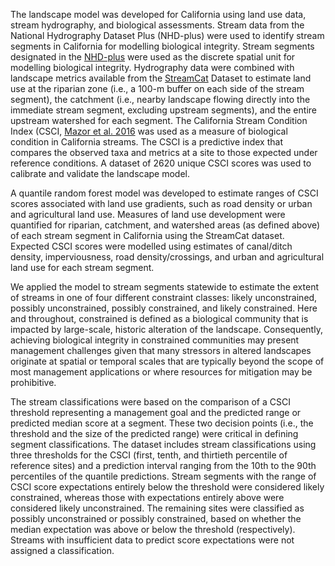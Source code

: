 The landscape model was developed for California using land use data, stream hydrography, and biological assessments.  Stream data from the National Hydrography Dataset Plus (NHD-plus) were used to identify stream segments in California for modelling biological integrity. Stream segments designated in the [NHD-plus](https://www.epa.gov/waterdata/nhdplus-national-hydrography-dataset-plus) were used as the discrete spatial unit for modelling biological integrity. Hydrography data were combined with landscape metrics available from the [StreamCat](https://www.epa.gov/national-aquatic-resource-surveys/streamcat) Dataset to estimate land use at the riparian zone (i.e., a 100-m buffer on each side of the stream segment), the catchment (i.e., nearby landscape flowing directly into the immediate stream segment, excluding upstream segments), and the entire upstream watershed for each segment. The California Stream Condition Index (CSCI, [Mazor et al. 2016](https://doi.org/10.1086/684130) was used as a measure of biological condition in California streams.  The CSCI is a predictive index that compares the observed taxa and metrics at a site to those expected under reference conditions. A dataset of 2620 unique CSCI scores was used to calibrate and validate the landscape model. 

A quantile random forest model was developed to estimate ranges of CSCI scores associated with land use gradients, such as road density or urban and agricultural land use.  Measures of land use development were quantified for riparian, catchment, and watershed areas (as defined above) of each stream segment in California using the StreamCat dataset. Expected CSCI scores were modelled using estimates of canal/ditch density, imperviousness, road density/crossings, and urban and agricultural land use for each stream segment. 

We applied the model to stream segments statewide to estimate the extent of streams in one of four different constraint classes: likely unconstrained, possibly unconstrained, possibly constrained, and likely constrained. Here and throughout, constrained is defined as a biological community that is impacted by large-scale, historic alteration of the landscape.  Consequently, achieving biological integrity in constrained communities may present management challenges given that many stressors in altered landscapes originate at spatial or temporal scales that are typically beyond the scope of most management applications or where resources for mitigation may be prohibitive.  

The stream classifications were based on the comparison of a CSCI threshold representing a management goal and the predicted range or predicted median score at a segment.  These two decision points (i.e., the threshold and the size of the predicted range) were critical in defining segment classifications.  The dataset includes stream classifications using three thresholds for the CSCI (first, tenth, and thirtieth percentile of reference sites) and a prediction interval ranging from the 10th to the 90th percentiles of the quantile predictions.  Stream segments with the range of CSCI score expectations entirely below the threshold were considered likely constrained, whereas those with expectations entirely above were considered likely unconstrained.  The remaining sites were classified as possibly unconstrained or possibly constrained, based on whether the median expectation was above or below the threshold (respectively).  Streams with insufficient data to predict score expectations were not assigned a classification.